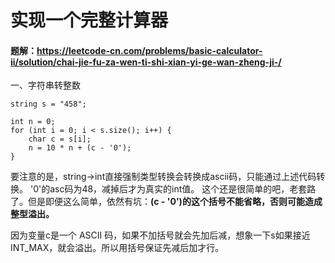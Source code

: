 # 实现一个完整计算器

#### 题解：https://leetcode-cn.com/problems/basic-calculator-ii/solution/chai-jie-fu-za-wen-ti-shi-xian-yi-ge-wan-zheng-ji-/

一、字符串转整数

```
string s = "458";

int n = 0;
for (int i = 0; i < s.size(); i++) {
    char c = s[i];
    n = 10 * n + (c - '0');
}
```

要注意的是，string->int直接强制类型转换会转换成ascii码，只能通过上述代码转换。
'0'的asc码为48，减掉后才为真实的int值。
这个还是很简单的吧，老套路了。但是即便这么简单，依然有坑：**(c - '0')的这个括号不能省略，否则可能造成整型溢出。**

因为变量c是一个 ASCII 码，如果不加括号就会先加后减，想象一下s如果接近 INT_MAX，就会溢出。所以用括号保证先减后加才行。



